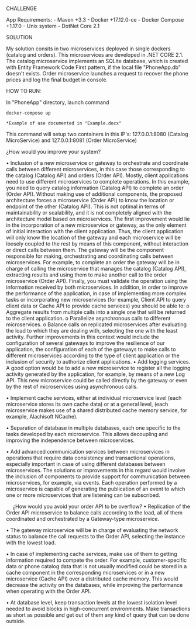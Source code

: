 CHALLENGE

App Requirements:
	- Maven +3.3
	- Docker +17.12.0-ce
	- Docker Compose +1.17.0
	- Unix system
	- DotNet Core 2.1


SOLUTION

My solution consits in two microservices deployed in single dockers (catalog and orders). 
This microservices are developed in .NET CORE 2.1. The catalog microservice implements an SQLite database, which is created with Entity Framework Code First pattern, if the local file "PhoneApp.db" doesn't exists.
Order microservice launches a request to recover the phone prices and log the final budget in console.

HOW TO RUN:

In "PhoneApp" directory, launch command 

    docker-compose up

	*Example of use documented in "Example.docx"

This command will setup two containers in this IP's: 127.0.0.1:8080 (Catalog MicroService) and 127.0.0.1:8081 (Order MicroService)

¿How would you improve your system?


•	Inclusion of a new microservice or gateway to orchestrate and coordinate calls between different microservices, in this case those corresponding to the catalog (Catalog API) and orders (Order API).
Mostly, client applications need to use different microservices to complete operations. In this example, you need to query catalog information (Catalog API) to complete an order (Order API). Without making use of additional components, the proposed architecture forces a microservice (Order API) to know the location or endpoint of the other (Catalog API). This is not optimal in terms of maintainability or scalability, and it is not completely aligned with the architecture model based on microservices.
The first improvement would lie in the incorporation of a new microservice or gateway, as the only element of initial interaction with the client application. Thus, the client application will only know the location of the gateway and each microservice will be loosely coupled to the rest by means of this component, without interaction or direct calls between them. The gateway will be the component responsible for making, orchestrating and coordinating calls between microservices.
For example, to complete an order the gateway will be in charge of calling the microservice that manages the catalog (Catalog API), extracting results and using them to make another call to the order microservice (Order API). Finally, you must validate the operation using the information received by both microservices.
In addition, in order to improve the performance of the application, in case of implementing more complex tasks or incorporating new microservices (for example, Client API to query client data or Cache API to provide cache services) you should be able to:
o	Aggregate results from multiple calls into a single one that will be returned to the client application.
o	Parallelize asynchronous calls to different microservices.
o	Balance calls on replicated microservices after evaluating the load to which they are dealing with, selecting the one with the least activity. 
Further improvements in this context would include the configuration of several gateways to improve the resilience of our application, the configuration of each of the gateways to make calls to different microservices according to the type of client application or the inclusion of security to authorize client applications.
•	Add logging services. A good option would be to add a new microservice to register all the logging activity generated by the application, for example, by means of a new Log API. This new microservice could be called directly by the gateway or even by the rest of microservices using asynchronous calls. 

•	Implement cache services, either at individual microservice level (each microservice stores its own cache data) or at a general level, (each microservice makes use of a shared distributed cache memory service, for example, Alachisoft NCache).

•	Separation of database in multiple databases, each one specific to the tasks developed by each microservice. This allows decoupling and improving the independence between microservices. 

•	Add advanced communication services between microservices in operations that require data consistency and transactional operations, especially important in case of using different databases between microservices. The solutions or improvements in this regard would involve the inclusion of components to provide support for communication between microservices, for example, via events. Each operation performed by a microservice is capable of generating the publication of an event to which one or more microservices that are listening can be subscribed. 

 
¿How would you avoid your order API to be overflow?
•	Replication of the Order API microservice to balance calls according to the load, all of them coordinated and orchestrated by a Gateway-type microservice.

•	The gateway microservice will be in charge of evaluating the network status to balance the call requests to the Order API, selecting the instance with the lowest load. 

•	In case of implementing cache services, make use of them to getting information required to compete the order. For example, customer-specific data or phone catalog data that is not usually modified could be stored in a cache component in the corresponding microservices or in a new microservice (Cache API) over a distributed cache memory. This would decrease the activity on the databases, while improving the performance when operating with the Order API.

•	At database level, keep transaction levels at the lowest isolation level needed to avoid blocks in high-concurrent environments. Make transactions as short as possible and get out of them any kind of query that can be done outside.



